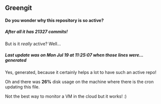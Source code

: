 ## Greengit

#### Do you wonder why this repository is so active?

##### After all it has 21327 commits!

But is it *really* active? Well...

##### Last update was on Mon Jul 19 at 11:25:07 when those lines were... generated

Yes, generated, because it certainly helps a lot to have such an active repo!

Oh and there was **26%** disk usage on the machine
where there is the cron updating this file.

Not the best way to monitor a VM in the cloud but it works! :)
